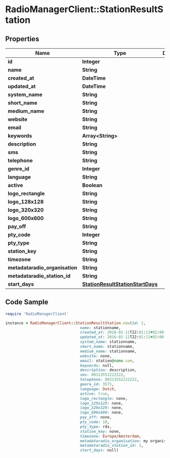 # RadioManagerClient::StationResultStation

## Properties

Name | Type | Description | Notes
------------ | ------------- | ------------- | -------------
**id** | **Integer** |  | [optional] 
**name** | **String** |  | [optional] 
**created_at** | **DateTime** |  | [optional] 
**updated_at** | **DateTime** |  | [optional] 
**system_name** | **String** |  | [optional] 
**short_name** | **String** |  | [optional] 
**medium_name** | **String** |  | [optional] 
**website** | **String** |  | [optional] 
**email** | **String** |  | [optional] 
**keywords** | **Array&lt;String&gt;** |  | [optional] 
**description** | **String** |  | [optional] 
**sms** | **String** |  | [optional] 
**telephone** | **String** |  | [optional] 
**genre_id** | **Integer** |  | [optional] 
**language** | **String** |  | [optional] 
**active** | **Boolean** |  | [optional] 
**logo_rectangle** | **String** |  | [optional] 
**logo_128x128** | **String** |  | [optional] 
**logo_320x320** | **String** |  | [optional] 
**logo_600x600** | **String** |  | [optional] 
**pay_off** | **String** |  | [optional] 
**pty_code** | **Integer** |  | [optional] 
**pty_type** | **String** |  | [optional] 
**station_key** | **String** |  | [optional] 
**timezone** | **String** |  | [optional] 
**metadataradio_organisation** | **String** |  | [optional] 
**metadataradio_station_id** | **String** |  | [optional] 
**start_days** | [**StationResultStationStartDays**](StationResultStationStartDays.md) |  | [optional] 

## Code Sample

```ruby
require 'RadioManagerClient'

instance = RadioManagerClient::StationResultStation.new(id: 1,
                                 name: stationname,
                                 created_at: 2016-01-11T22:01:11+02:00,
                                 updated_at: 2016-01-11T22:01:11+02:00,
                                 system_name: stationname,
                                 short_name: stationname,
                                 medium_name: stationname,
                                 website: none,
                                 email: station@name.com,
                                 keywords: null,
                                 description: description,
                                 sms: 00313552222222,
                                 telephone: 00313552222222,
                                 genre_id: 3571,
                                 language: Dutch,
                                 active: true,
                                 logo_rectangle: none,
                                 logo_128x128: none,
                                 logo_320x320: none,
                                 logo_600x600: none,
                                 pay_off: none,
                                 pty_code: 10,
                                 pty_type: rds,
                                 station_key: none,
                                 timezone: Europe/Amsterdam,
                                 metadataradio_organisation: my organisation,
                                 metadataradio_station_id: 1,
                                 start_days: null)
```


